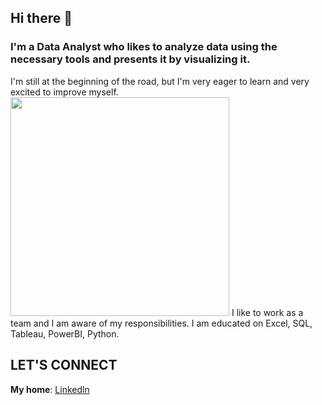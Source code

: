 ## Hi there 👋

### I'm a Data Analyst who likes to analyze data using the necessary tools and presents it by visualizing it.  
I'm still at the beginning of the road, but I'm very eager to learn and very excited to improve myself.  <img src ="https://images.anytask.com/resources/user/257cfe0d49459bec/task/1611723589513_post-social-data-for-publishers-tail.png" width="350" height="auto" >
I like to work as a team and I am aware of my responsibilities.  I am educated on Excel, SQL, Tableau, PowerBI, Python.

## LET'S CONNECT
**My home**: <a href= "https://www.linkedin.com/in/gulberin-heja-baran-90ab4224a/" >Linkedln</a>
